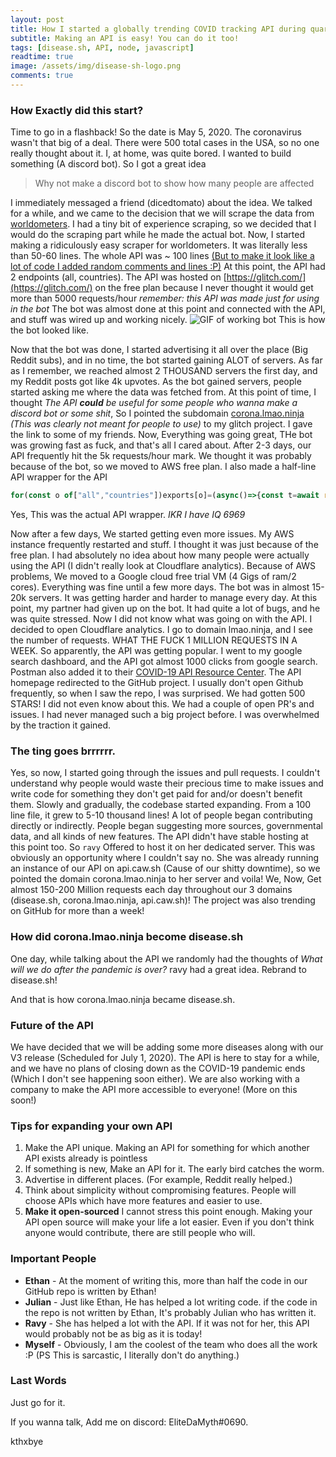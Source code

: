 ```yaml
---
layout: post
title: How I started a globally trending COVID tracking API during quarantine!
subtitle: Making an API is easy! You can do it too!
tags: [disease.sh, API, node, javascript]
readtime: true
image: /assets/img/disease-sh-logo.png
comments: true
---
```


### How Exactly did this start?
Time to go in a flashback! So the date is May 5, 2020. The coronavirus wasn't that big of a deal. There were 500 total cases in the USA, so no one really thought about it. I, at home, was quite bored. I wanted to build something (A discord bot). So I got a great idea 

> Why not make a discord bot to show how many people are affected

I immediately messaged a friend (dicedtomato) about the idea. We talked for a while, and we came to the decision that we will scrape the data from [worldometers](https://www.worldometers.info/coronavirus/). I had a tiny bit of experience scraping, so we decided that I would do the scraping part while he made the actual bot. 
Now, I started making a ridiculously easy scraper for worldometers. It was literally less than 50-60 lines. The whole API was ~ 100 lines [(But to make it look like a lot of code I added random comments and lines :P)](https://github.com/disease-sh/API/commit/93cf809ae2fa0275ba8f65ccd67e24632bcdb17b#diff-357b825e70a77bca42fdab9d1b3ee624)
At this point, the API had 2 endpoints (all, countries). The API was hosted on [https://glitch.com/](https://glitch.com/) on the free plan because I never thought it would get more than 5000 requests/hour *remember: this API was made just for using in the bot* 
The bot was almost done at this point and connected with the API, and stuff was wired up and working nicely. ![GIF of working bot](https://s5.gifyu.com/images/9sjnPibcgc.gif)
This is how the bot looked like.

Now that the bot was done, I started advertising it all over the place (Big Reddit subs), and in no time, the bot started gaining ALOT of servers. As far as I remember, we reached almost 2 THOUSAND servers the first day, and my Reddit posts got like 4k upvotes.
As the bot gained servers, people started asking me where the data was fetched from. At this point of time, I thought *The API **could** be useful for some people who wanna make a discord bot or some shit*, So I pointed the subdomain [corona.lmao.ninja](https://corona.lmao.ninja) *(This was clearly not meant for people to use)* to my glitch project. I gave the link to some of my friends. Now, Everything was going great, THe bot was growing fast as fuck, and that's all I cared about. After 2-3 days, our API frequently hit the 5k requests/hour mark. We thought it was probably because of the bot, so we moved to AWS free plan. I also made a half-line API wrapper for the API 

```javascript
for(const o of["all","countries"])exports[o]=(async()=>{const t=await require("node-fetch")(`https://corona.lmao.ninja/${o}`);return await t.json()});
```

Yes, This was the actual API wrapper. *IKR I have IQ 6969*

Now after a few days, We started getting even more issues. My AWS instance frequently restarted and stuff. I thought it was just because of the free plan. I had absolutely no idea about how many people were actually using the API (I didn't really look at Cloudflare analytics). Because of AWS problems, We moved to a Google cloud free trial VM (4 Gigs of ram/2 cores). Everything was fine until a few more days. The bot was in almost 15-20k servers. It was getting harder and harder to manage every day. At this point, my partner had given up on the bot. It had quite a lot of bugs, and he was quite stressed. Now I did not know what was going on with the API. I decided to open Cloudflare analytics. I go to domain lmao.ninja, and I see the number of requests. WHAT THE FUCK 1 MILLION REQUESTS IN A WEEK. So apparently, the API was getting popular. I went to my google search dashboard, and the API got almost 1000 clicks from google search. Postman also added it to their [COVID-19 API Resource Center](https://covid-19-apis.postman.com/). The API homepage redirected to the GitHub project. I usually don't open Github frequently, so when I saw the repo, I was surprised. We had gotten 500 STARS! I did not even know about this. We had a couple of open PR's and issues. I had never managed such a big project before. I was overwhelmed by the traction it gained. 

### The ting goes brrrrrr.

Yes, so now, I started going through the issues and pull requests. I couldn't understand why people would waste their precious time to make issues and write code for something they don't get paid for and/or doesn't benefit them. Slowly and gradually, the codebase started expanding. From a 100 line file, it grew to 5-10 thousand lines! A lot of people began contributing directly or indirectly. People began suggesting more sources, governmental data, and all kinds of new features.
The API didn't have stable hosting at this point too. So `ravy` Offered to host it on her dedicated server. This was obviously an opportunity where I couldn't say no. She was already running an instance of our API on api.caw.sh (Cause of our shitty downtime), so we pointed the domain corona.lmao.ninja to her server and voila! We, Now, Get almost 150-200 Million requests each day throughout our 3 domains (disease.sh, corona.lmao.ninja, api.caw.sh)! The project was also trending on GitHub for more than a week!

### How did corona.lmao.ninja become disease.sh
One day, while talking about the API we randomly had the thoughts of *What will we do after the pandemic is over?* ravy had a great idea. Rebrand to disease.sh!

And that is how corona.lmao.ninja became disease.sh.

### Future of the API
We have decided that we will be adding some more diseases along with our V3 release (Scheduled for July 1, 2020). The API is here to stay for a while, and we have no plans of closing down as the COVID-19 pandemic ends (Which I don't see happening soon either). We are also working with a company to make the API more accessible to everyone! (More on this soon!)

### Tips for expanding your own API

 1. Make the API unique. Making an API for something for which another API exists already is pointless
 2. If something is new, Make an API for it. The early bird catches the worm.
 3. Advertise in different places. (For example, Reddit really helped.)
 4. Think about simplicity without compromising features. People will choose APIs which have more features and easier to use.
 5. **Make it open-sourced** I cannot stress this point enough. Making your API open source will make your life a lot easier. Even if you don't think anyone would contribute, there are still people who will.

### Important People
- **Ethan** - At the moment of writing this, more than half the code in our GitHub repo is written by Ethan! 
- **Julian** - Just like Ethan, He has helped a lot writing code. if the code in the repo is not written by Ethan, It's probably Julian who has written it.
 - **Ravy** - She has helped a lot with the API. If it was not for her, this API would probably not be as big as it is today!
 - **Myself** - Obviously, I am the coolest of the team who does all the work :P (PS This is sarcastic, I literally don't do anything.)

### Last Words
Just go for it.

If you wanna talk, Add me on discord: EliteDaMyth#0690.

kthxbye
